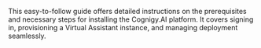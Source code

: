 This easy-to-follow guide offers detailed instructions on the prerequisites and necessary steps for installing the Cognigy.AI platform. It covers signing in, provisioning a Virtual Assistant instance, and managing deployment seamlessly.
